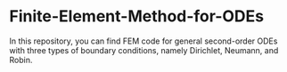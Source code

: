 # Finite-Element-Method-for-ODEs

In this repository, you can find FEM code for general second-order ODEs with three types of boundary conditions, namely Dirichlet, Neumann, and Robin.
